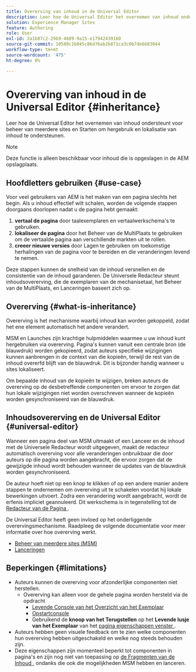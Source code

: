 ```yaml
---
title: Overerving van inhoud in de Universal Editor
description: Leer hoe de Universal Editor het overnemen van inhoud ondersteunt voor beheer van meerdere sites en Starten om hergebruik en lokalisatie van inhoud te ondersteunen.
solution: Experience Manager Sites
feature: Authoring
role: User
exl-id: 2a1b87c2-29b9-4689-9a15-e17942439160
source-git-commit: 10580c1b045c86d76ab2b871ca3c0b7de6683044
workflow-type: tm+mt
source-wordcount: '475'
ht-degree: 0%

---
```


# Overerving van inhoud in de Universal Editor {#inheritance}

Leer hoe de Universal Editor het overnemen van inhoud ondersteunt voor beheer van meerdere sites en Starten om hergebruik en lokalisatie van inhoud te ondersteunen.

>[!NOTE]
>
>Deze functie is alleen beschikbaar voor inhoud die is opgeslagen in de AEM opslagplaats.

## Hoofdletters gebruiken {#use-case}

Voor veel gebruikers van AEM is het maken van een pagina slechts het begin. Als u inhoud effectief wilt schalen, worden de volgende stappen doorgaans doorlopen nadat u de pagina hebt gemaakt:

1. **vertaal de pagina** door taalexemplaren en vertaalwerkschema&#39;s te gebruiken.
1. **lokaliseer de pagina** door het Beheer van de MultiPlaats te gebruiken om de vertaalde pagina aan verschillende markten uit te rollen.
1. **creeer nieuwe versies** door Lagen te gebruiken om toekomstige herhalingen van de pagina voor te bereiden en die veranderingen levend te nemen.

Deze stappen kunnen de snelheid van de inhoud versnellen en de consistentie van de inhoud garanderen. De Universele Redacteur steunt inhoudsovererving, die de exemplaren van de mechanisetaal, het Beheer van de MultiPlaats, en Lanceringen baseert zich op.

## Overerving {#what-is-inheritance}

Overerving is het mechanisme waarbij inhoud kan worden gekoppeld, zodat het ene element automatisch het andere verandert.

MSM en Launches zijn krachtige hulpmiddelen waarmee u uw inhoud kunt hergebruiken via overerving. Pagina&#39;s kunnen vanuit een centrale bron (de blauwdruk) worden gekopieerd, zodat auteurs specifieke wijzigingen kunnen aanbrengen in de context van die kopieën, terwijl de rest van de inhoud overerfd blijft van de blauwdruk. Dit is bijzonder handig wanneer u sites lokaliseert.

Om bepaalde inhoud van de kopieën te wijzigen, breken auteurs de overerving op de desbetreffende componenten om ervoor te zorgen dat hun lokale wijzigingen niet worden overschreven wanneer de kopieën worden gesynchroniseerd van de blauwdruk.

## Inhoudsovererving en de Universal Editor {#universal-editor}

Wanneer een pagina deel van MSM uitmaakt of een Lanceer en de inhoud met de Universele Redacteur wordt uitgegeven, maakt de redacteur automatisch overerving voor alle veranderingen onbruikbaar die door auteurs op die pagina worden aangebracht, die ervoor zorgen dat de gewijzigde inhoud wordt behouden wanneer de updates van de blauwdruk worden gesynchroniseerd.

De auteur hoeft niet op een knop te klikken of op een andere manier andere stappen te ondernemen om overerving uit te schakelen voordat hij lokale bewerkingen uitvoert. Zodra een verandering wordt aangebracht, wordt de erfenis impliciet geannuleerd. Dit werkschema is in tegenstelling tot de [ Redacteur van de Pagina ](/help/sites-cloud/authoring/page-editor/edit-content.md#inherited-components).

De Universal Editor heeft geen invloed op het onderliggende overervingsmechanisme. Raadpleeg de volgende documentatie voor meer informatie over hoe overerving werkt.

* [Beheer van meerdere sites (MSM)](/help/sites-cloud/administering/msm/overview.md)
* [ Lanceringen ](/help/sites-cloud/authoring/launches/overview.md)

## Beperkingen {#limitations}

* Auteurs kunnen de overerving voor afzonderlijke componenten niet herstellen.
   * Overerving kan alleen voor de gehele pagina worden hersteld via de opdracht
      * [ Levende Console van het Overzicht van het Exemplaar ](/help/sites-cloud/administering/msm/live-copy-overview.md)
      * [Opstartconsole](/help/sites-cloud/authoring/launches/overview.md#the-launches-console)
      * Gebruikend de **knoop van het Terugstellen** op het **Levende lusje van het Exemplaar** van het [ pagina eigenschappen venster ](/help/sites-cloud/authoring/sites-console/page-properties.md).
* Auteurs hebben geen visuele feedback om te zien welke componenten hun overerving hebben uitgeschakeld en welke nog steeds behouden zijn.
* Deze eigenschappen zijn momenteel beperkt tot componenten in pagina&#39;s en zijn nog niet van toepassing op [ de Fragmenten van de Inhoud ](/help/sites-cloud/administering/content-fragments/overview.md), ondanks die ook die mogelijkheden MSM hebben en lanceren.
